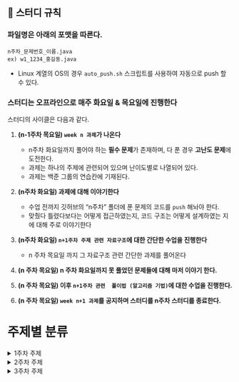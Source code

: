 
## 📌 스터디 규칙

### 파일명은 아래의 포맷을 따른다.

```
n주차_문제번호_이름.java
ex) w1_1234_홍길동.java
```

- Linux 계열의 OS의 경우 `auto_push.sh` 스크립트를 사용하여 자동으로 push 할 수 있다.

### 스터디는 오프라인으로 매주 화요일 & 목요일에 진행한다

스터디의 사이클은 다음과 같다.

<aside>

1. **(n-1주차 목요일) `week n 과제`가 나온다**
    - n주차 화요일까지 풀어야 하는 **필수 문제**가 존재하며, 다 푼 경우 **고난도 문제**에 도전한다.
    - 과제는 하나의 주제에 관련되어 있으며 난이도별로 나열되어 있다.
    - 과제는 백준 그룹의 연습칸에 기재된다.
    
2. **(n주차  화요일) 과제에 대해 이야기한다**
    - 수업 전까지 깃허브의 “n주차” 폴더에 푼 문제의 코드를 `push` 해놔야 한다.
    - 맞췄다 틀렸다보다는 어떻게 접근하였는지, 코드 구조는 어떻게 설계하였는 지에 대해 주로 이야기한다

1. **(n주차  화요일) `n+1주차 주제 관련 자료구조`에 대한 간단한 수업을 진행한다**
    - n 주차 목요일 까지 그 자료구조 관련 간단한 과제를 풀어온다

1. **(n 주차 목요일) n 주차 화요일까지 못 풀었던 **문제들**에 대해 마저 이야기 한다.**

1. **(n 주차 목요일) 이후 `n+1주차 관련  풀이법 (알고리즘 기법)`에 대한 수업을 진행한다.**

1. **(n 주차 목요일) `week n+1 과제`를 공지하며 스터디를 n주차 스터디를 종료한다.**
</aside>

# 주제별 분류

<details>
  <summary>1주차 주제</summary>
  <br>
  <ul>
    <li>1. 단순 구현</li>
    <li>2. 재귀함수</li>
    <li>3. 정렬</li>
    <li>4. 완전 탐색, 이분 탐색</li>
    <li>5. 분할 정복</li>
    <li>6. 스택, 큐</li>
    <li>7. 우선순위 큐</li>
  </ul>
</details>

<details>
  <summary>2주차 주제</summary>
  <br>
  <ul>
    <li>1. DFS, BFS</li>
    <li>2. 위상 정렬</li>
    <li>3. 최소 신장 트리</li>
    <li>4. 다익스트라, 플로이드 와샬</li>
    <li>5. Trie</li>
  </ul>
</details>

<details>
  <summary>3주차 주제</summary>
  <br>
  <ul>
    <li>1. 다이나믹 프로그래밍</li>
    <li>2. 그리디 알고리즘</li>
    <li>3. LCS (Longest Common Subsequence)</li>
    <li>4. 배낭 문제 (Knapsack Problem)</li>
  </ul>
</details>

